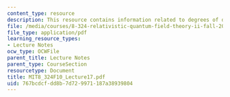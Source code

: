 ```yaml
---
content_type: resource
description: This resource contains information related to degrees of divergences.
file: /media/courses/8-324-relativistic-quantum-field-theory-ii-fall-2010/767bcdcfdd8b7d729971187a38939804_MIT8_324F10_Lecture17.pdf
file_type: application/pdf
learning_resource_types:
- Lecture Notes
ocw_type: OCWFile
parent_title: Lecture Notes
parent_type: CourseSection
resourcetype: Document
title: MIT8_324F10_Lecture17.pdf
uid: 767bcdcf-dd8b-7d72-9971-187a38939804
---
```

